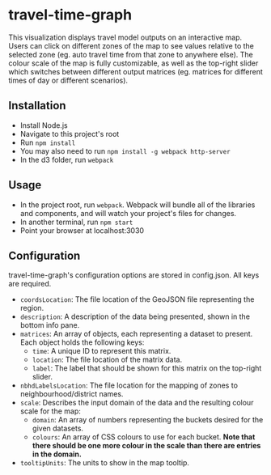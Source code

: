 # travel-time-graph
This visualization displays travel model outputs on an interactive map. Users can click on different zones of the map to see values relative to the selected zone (eg. auto travel time from that zone to anywhere else). The colour scale of the map is fully customizable, as well as the top-right slider which switches between different output matrices (eg. matrices for different times of day or different scenarios).

## Installation

- Install Node.js
- Navigate to this project's root
- Run `npm install`
- You may also need to run `npm install -g webpack http-server`
- In the d3 folder, run `webpack`

## Usage

- In the project root, run `webpack`. Webpack will bundle all of the libraries and components, and will watch your project's files for changes.
- In another terminal, run `npm start`
- Point your browser at localhost:3030

## Configuration

travel-time-graph's configuration options are stored in config.json. All keys are required.

- `coordsLocation`: The file location of the GeoJSON file representing the region.
- `description`: A description of the data being presented, shown in the bottom info pane.
- `matrices`: An array of objects, each representing a dataset to present. Each object holds the following keys:
   - `time`: A unique ID to represent this matrix.
   - `location`: The file location of the matrix data.
   - `label`: The label that should be shown for this matrix on the top-right slider.
- `nbhdLabelsLocation`: The file location for the mapping of zones to neighbourhood/district names.
- `scale`: Describes the input domain of the data and the resulting colour scale for the map:
   - `domain`: An array of numbers representing the buckets desired for the given datasets.
   - `colours`: An array of CSS colours to use for each bucket. **Note that there should be one more colour in the scale than there are entries in the domain.**
- `tooltipUnits`: The units to show in the map tooltip.
